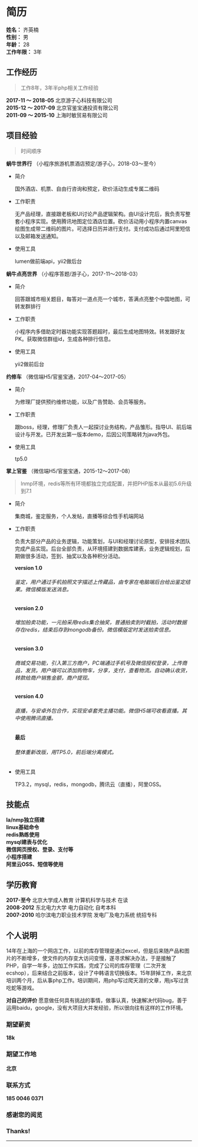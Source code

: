 # 简历
**姓名：** 齐英楠  
**性别：** 男  
**年龄：** 28  
**工作年限：** 3年


## 工作经历
> 工作8年，3年半php相关工作经验

**2017-11 ～ 2018-05** 北京游子心科技有限公司  
**2015-12 ～ 2017-09** 北京官鉴宝通投资有限公司  
**2011-09 ～ 2015-10** 上海时敏贸易有限公司  

## 项目经验        
> 时间顺序

**蜗牛世界行** （小程序旅游机票酒店预定/游子心，2018-03～至今）  
 
* 简介  

	国外酒店、机票、自由行咨询和预定，砍价活动生成专属二维码

* 工作职责

	无产品经理，直接跟老板和UI讨论产品逻辑架构。由UI设计完后，我负责写整套小程序实现。使用腾讯地图定位酒店位置。砍价活动用小程序内置canvas绘图生成带二维码的图片。可选择日历并进行支付。支付成功后通过阿里短信以及邮箱发送通知。

* 使用工具  

	lumen做前端api，yii2做后台

**蜗牛点亮世界** （小程序答题/游子心，2017-11～2018-03）  

* 简介  

	回答跟城市相关题目，每答对一道点亮一个城市，答满点亮整个中国地图，可转发群排行

* 工作职责  

	小程序内多借助定时器功能实现答题超时，最后生成地图特效。转发跟好友PK。获取微信群组id，生成各种排行信息。

* 使用工具  

	yii2做前后台


**约修车** （微信端H5/官鉴宝通，2017-04～2017-05）  

* 简介  

	为修理厂提供预约维修功能，以及广告赞助、会员等服务。

* 工作职责  

	跟boss，经理，修理厂负责人一起探讨业务结构，产品雏形。指导UI、前后端设计与开发。已开发出第一版本demo，后因公司策略转为java外包。

* 使用工具  

	tp5.0


**掌上官鉴** （微信端H5/官鉴宝通，2015-12～2017-08） 
> lnmp环境，redis等所有环境都独立完成配置，并把PHP版本从最初5.6升级到7.1 

* 简介  

	集商城，鉴定服务，个人发帖，直播等综合性手机端网站

* 工作职责  

	负责大部分产品的业务逻辑，功能策划，与UI和经理讨论原型，安排技术团队完成产品实现。后台全部负责，从环境搭建到数据库建表，业务逻辑规划，后期做很多活动，签到、抽奖以及各种积分活动。

	**version 1.0**
	
	###### 鉴定，用户通过手机拍照文字描述上传藏品，由专家在电脑端后台给出鉴定结果。微信模版发送消息。

	**version 2.0**

	###### 增加拍卖功能，一元拍采用redis集合抽奖，普通拍卖到时截拍，活动时数据存在redis，结束后存到mongodb备份。微信模版定时发送拍卖信息。

	**version 3.0**

	###### 商城交易功能，引入第三方商户，PC端通过手机号及微信授权登录，上传商品，发货。用户端可以添加购物车，分享，支付，查看物流。自动确认收货，转款给商户销售金额，商户提现。

	**version 4.0**

	###### 直播，与安卓外包合作，实现安卓套壳主播功能。微信H5端可收看直播。其中使用腾讯直播。
	**最后**

	###### 整体重新改版，用TP5.0，前后端分离模式。

* 使用工具  

	TP3.2，mysql，redis，mongodb，腾讯云（直播），阿里OSS。


## 技能点

**la/nmp独立搭建**  
**linux基础命令**  
**redis熟练使用**  
**mysql建表与优化**  
**微信网页授权、登录、支付等**  
**小程序搭建**  
**阿里云OSS、短信等使用**

## 学历教育

**2017-至今** 北京大学成人教育 计算机科学与技术 在读  
**2008-2012** 东北电力大学 电力自动化 自考本科  
**2007-2010** 哈尔滨电力职业技术学院 发电厂及电力系统 统招专科

## 个人说明

14年在上海的一个网店工作，以前的库存管理是通过excel，但是后来随产品和图片的不断增多，使文件的内存变大访问变慢，遂寻求解决办法，于是接触了PHP，自学一年多，边加工作实践，完成了公司的库存管理（二次开发ecshop），后来结合之前版本，设计了中韩语言切换版本。15年辞掉工作，来北京培训两个月，后从事php工作。培训期间，用php写过爬天涯的文章，用js写过贪吃蛇等游戏。

**对自己的评价** 
愿意做任何具有挑战的事情，做事认真，快速解决代码bug，善于运用baidu，google，没有大项目大并发经验，所以很向往有这样的工作环境。

### 期望薪资
**18k**

### 期望工作地
**北京**

### 联系方式
**185 0046 0371**


### 感谢您的阅览
### Thanks!
***
